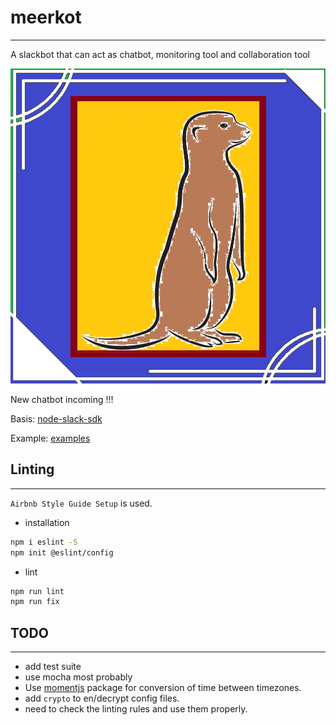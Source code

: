 # meerkot
---
A slackbot that can act as chatbot, monitoring tool and collaboration tool

![meerkot-logo](static/meerkot.png)

New chatbot incoming !!!

Basis: [node-slack-sdk](https://github.com/slackapi/node-slack-sdk)

Example: [examples](https://github.com/slackapi/node-slack-sdk/tree/main/examples)

## Linting
---

`Airbnb Style Guide Setup` is used.

- installation
```bash
npm i eslint -S
npm init @eslint/config
```

- lint
```bash
npm run lint
npm run fix
```

## TODO
---
- add test suite
- use mocha most probably
- Use [momentjs](https://momentjs.com/) package for conversion of time between timezones.
- add `crypto` to en/decrypt config files.
- need to check the linting rules and use them properly.
